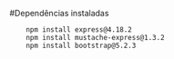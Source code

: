 #Dependências instaladas

```
    npm install express@4.18.2
    npm install mustache-express@1.3.2
    npm install bootstrap@5.2.3
```